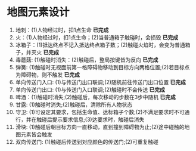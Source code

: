 # 地图元素设计
1. 地刺：(1)人物经过时，扣1点生命  **已完成**
2. 火：(1)人物经过时，扣1点生命；(2)当普通箱子触碰时，会损毁  **已完成**
3. 冰箱子：(1)抵达终点不记入抵达终点箱子数；(2)触碰火焰时，会变为普通箱子，并灭火  **已完成**
4. 毒蘑菇: (1)触碰时消失：(2)触碰后，整局按键皆为反向  **已完成**
5. 弹簧: (1)触碰时无视面前第一格障碍物移动到目标方向两格位置;(2)若目标点为障碍物，则不触发 **已完成**
6. 单向传送门入口: (1)与传送门出口联调;(2)随机前往传送门出口位置 **已完成**
7. 单向传送门出口: (1)与传送门入口联调;(2)触碰时不会传送 **已完成**
8. 啤酒：(1)触碰时消失;(2)触碰后，每次移动的步数在3步中随机 **已完成**
9. 甘露: (1)触碰时消失;(2)触碰后，清除所有人物状态
10. 守卫: (1)可设定其要求，包括生命值、达标箱子个数;(2)不满足要求时不可通行，并在触碰后提示要求信息;(3)达要求时，触碰后消失
11. 滑块: (1)触碰后朝目标方向一直移动，直到撞到障碍物为止;(2)途中碰触的地图元素皆会触发
12. 双向传送门: (1)触碰后传送到对应颜色的传送门;(2)可重复触碰